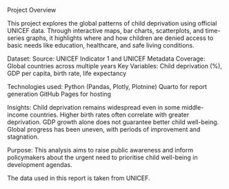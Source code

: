 Project Overview

This project explores the global patterns of child deprivation using official UNICEF data.
Through interactive maps, bar charts, scatterplots, and time-series graphs, it highlights where and how children are denied access to basic needs like education, healthcare, and safe living conditions.

Dataset:
Source: UNICEF Indicator 1 and UNICEF Metadata
Coverage: Global countries across multiple years
Key Variables: Child deprivation (%), GDP per capita, birth rate, life expectancy

Technologies used:
Python (Pandas, Plotly, Plotnine)
Quarto for report generation
GitHub Pages for hosting

Insights:
Child deprivation remains widespread even in some middle-income countries.
Higher birth rates often correlate with greater deprivation.
GDP growth alone does not guarantee better child well-being.
Global progress has been uneven, with periods of improvement and stagnation.

Purpose:
This analysis aims to raise public awareness and inform policymakers about the urgent need to prioritise child well-being in development agendas.

The data used in this report is taken from UNICEF.
